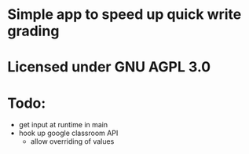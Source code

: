 # Simple app to speed up quick write grading
# Licensed under GNU AGPL 3.0
# Todo:
- get input at runtime in main
- hook up google classroom API
	- allow overriding of values
